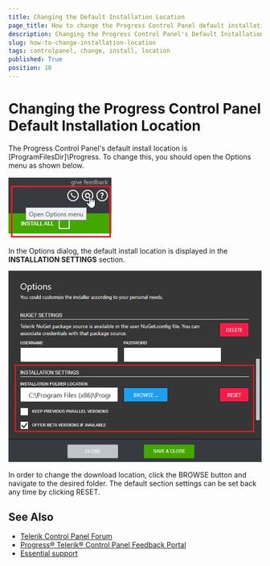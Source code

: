 ```yaml
---
title: Changing the Default Installation Location
page_title: How to change the Progress Control Panel default installation location - Telerik Control Panel
description: Changing the Progress Control Panel's Default Installation Location with the Telerik Control Panel
slug: how-to-change-installation-location
tags: controlpanel, change, install, location
published: True
position: 10 
---
```


# Changing the Progress Control Panel Default Installation Location

The Progress Control Panel's default install location is [ProgramFilesDir]\Progress. To change this, you should open the Options menu as shown below.

![Options Menu](images/options-menu.png)

 In the Options dialog, the default install location is displayed in the **INSTALLATION SETTINGS** section.

 ![Installation Settings](images/installation-settings.png)

 In order to change the download location, click the BROWSE button and navigate to the desired folder. The default section settings can be set back any time by clicking RESET.

## See Also

* [Telerik Control Panel Forum](https://www.telerik.com/forums/telerik-control-panel)
* [Progress® Telerik® Control Panel Feedback Portal](https://feedback.telerik.com/controlpanel) 
* [Essential support](http://www.telerik.com/support) 
